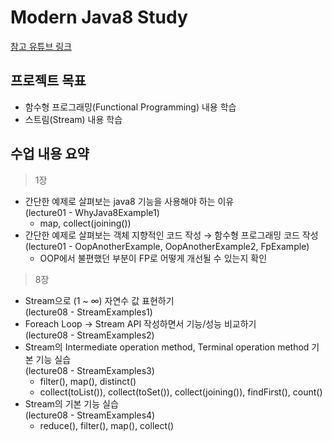 # Modern Java8 Study
[참고 유튜브 링크](https://www.youtube.com/watch?v=mu9XfJofm8U&list=PLRIMoAKN8c6O8_VHOyBOhzBCeN7ShyJ27)

## 프로젝트 목표
- 함수형 프로그래밍(Functional Programming) 내용 학습
- 스트림(Stream) 내용 학습

## 수업 내용 요약

> 1장
- 간단한 예제로 살펴보는 java8 기능을 사용해야 하는 이유\
(lecture01 - WhyJava8Example1)
    - map, collect(joining())
- 간단한 예제로 살펴보는 객체 지향적인 코드 작성 → 함수형 프로그래밍 코드 작성
(lecture01 - OopAnotherExample, OopAnotherExample2, FpExample)
    - OOP에서 불편했던 부분이 FP로 어떻게 개선될 수 있는지 확인

> 8장
- Stream으로 (1 ~ ∞) 자연수 값 표현하기\
(lecture08 - StreamExamples1)
- Foreach Loop → Stream API 작성하면서 기능/성능 비교하기\
(lecture08 - StreamExamples2)
- Stream의 Intermediate operation method, Terminal operation method 기본 기능 실습\
(lecture08 - StreamExamples3)
    - filter(), map(), distinct()
    - collect(toList()), collect(toSet()), collect(joining()), findFirst(), count()
- Stream의 기본 기능 실습\
(lecture08 - StreamExamples4)
    - reduce(), filter(), map(), collect()

 
